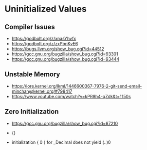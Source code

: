 

# Uninitialized Values #

## Compiler Issues ##

* https://godbolt.org/z/xnasYhvfx
* https://godbolt.org/z/zxPbnKvE6
* https://bugs.llvm.org/show_bug.cgi?id=44512
* https://gcc.gnu.org/bugzilla/show_bug.cgi?id=93301
* https://gcc.gnu.org/bugzilla/show_bug.cgi?id=93444

## Unstable Memory ##

* https://lore.kernel.org/lkml/1446600367-7976-2-git-send-email-minchan@kernel.org/#798417
* https://www.youtube.com/watch?v=kPR8h4-qZdk&t=1150s

## Zero Initialization ##

* https://gcc.gnu.org/bugzilla/show_bug.cgi?id=87210

* {}     
* initialization { 0 } for _Decimal does not yield (..)0

